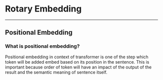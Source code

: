 # Rotary Embedding
---------------------------------

## Positional Embedding

### What is positional embedding?
Positional embedding in context of transformer is one of the step which token will be added embed based on its position in the sentence. This is important because order of token will have an impact of the output of the result and the semantic meaning of sentence itself.

